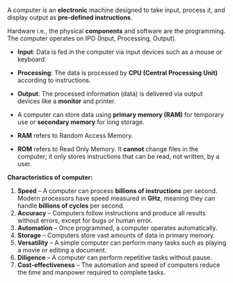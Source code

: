 A computer is an **electronic** machine designed to take input, process it, and display output as **pre-defined instructions**.

Hardware i.e., the physical **components** and software are the programming.
The computer operates on IPO (Input, Processing, Output).

* **Input**: Data is fed in the computer via input devices such as a mouse or keyboard.

* **Processing**: The data is processed by **CPU (Central Processing Unit)** according to instructions.

* **Output**: The processed information (data) is delivered via output devices like a **monitor** and printer.

* A computer can store data using **primary memory (RAM)** for temporary use or **secondary memory** for long storage.

* **RAM** refers to Random Access Memory.

* **ROM** refers to Read Only Memory. It **cannot** change files in the computer; it only stores instructions that can be read, not written, by a user.

**Characteristics of computer:**
1. **Speed** – A computer can process **billions of instructions** per second. Modern processors have speed measured in **GHz**, meaning they can handle **billions of cycles** per second.
2. **Accuracy** – Computers follow instructions and produce all results without errors, except for bugs or human error.
3. **Automation** – Once programmed, a computer operates automatically.
4. **Storage** – Computers store vast amounts of data in primary memory.
5. **Versatility** – A simple computer can perform many tasks such as playing a movie or editing a document.
6. **Diligence** – A computer can perform repetitive tasks without pause.
7. **Cost-effectiveness** – The automation and speed of computers reduce the time and manpower required to complete tasks.

